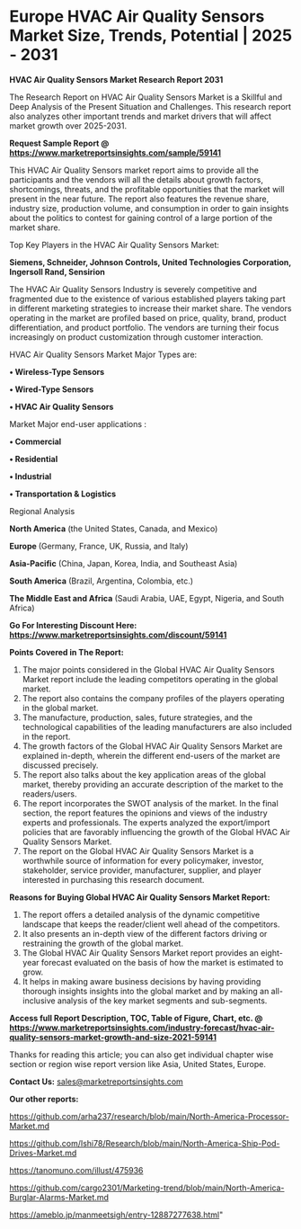  # Europe HVAC Air Quality Sensors Market Size, Trends, Potential | 2025 - 2031

<strong>HVAC Air Quality Sensors Market Research Report 2031</strong>

The Research Report on HVAC Air Quality Sensors Market is a Skillful and Deep Analysis of the Present Situation and Challenges. This research report also analyzes other important trends and market drivers that will affect market growth over 2025-2031.

<strong>Request Sample Report @ <a href=https://www.marketreportsinsights.com/sample/59141>https://www.marketreportsinsights.com/sample/59141</a></strong>

This HVAC Air Quality Sensors market report aims to provide all the participants and the vendors will all the details about growth factors, shortcomings, threats, and the profitable opportunities that the market will present in the near future. The report also features the revenue share, industry size, production volume, and consumption in order to gain insights about the politics to contest for gaining control of a large portion of the market share.

Top Key Players in the HVAC Air Quality Sensors Market:

<strong>Siemens, Schneider, Johnson Controls, United Technologies Corporation, Ingersoll Rand, Sensirion</strong>

The HVAC Air Quality Sensors Industry is severely competitive and fragmented due to the existence of various established players taking part in different marketing strategies to increase their market share. The vendors operating in the market are profiled based on price, quality, brand, product differentiation, and product portfolio. The vendors are turning their focus increasingly on product customization through customer interaction.

HVAC Air Quality Sensors Market Major Types are:

<strong>• Wireless-Type Sensors

• Wired-Type Sensors

• HVAC Air Quality Sensors</strong>

Market Major end-user applications :

<strong>• Commercial

• Residential

• Industrial

• Transportation & Logistics</strong>

Regional Analysis

</u><strong><b>North America</b></strong> (the United States, Canada, and Mexico)

<strong><b>Europe </b></strong>(Germany, France, UK, Russia, and Italy)

<strong><b>Asia-Pacific</b></strong> (China, Japan, Korea, India, and Southeast Asia)

<strong><b>South America</b></strong> (Brazil, Argentina, Colombia, etc.)

<strong><b>The Middle East and Africa</b></strong> (Saudi Arabia, UAE, Egypt, Nigeria, and South Africa)

<strong>Go For Interesting Discount Here: <a href=https://www.marketreportsinsights.com/discount/59141>https://www.marketreportsinsights.com/discount/59141</a></strong>

<strong>Points Covered in The Report:</strong>
<ol>
  <li>The major points considered in the Global HVAC Air Quality Sensors Market report include the leading competitors operating in the global market.</li>
  <li>The report also contains the company profiles of the players operating in the global market.</li>
  <li>The manufacture, production, sales, future strategies, and the technological capabilities of the leading manufacturers are also included in the report.</li>
  <li>The growth factors of the Global HVAC Air Quality Sensors Market are explained in-depth, wherein the different end-users of the market are discussed precisely.</li>
  <li>The report also talks about the key application areas of the global market, thereby providing an accurate description of the market to the readers/users.</li>
  <li>The report incorporates the SWOT analysis of the market. In the final section, the report features the opinions and views of the industry experts and professionals. The experts analyzed the export/import policies that are favorably influencing the growth of the Global HVAC Air Quality Sensors Market.</li>
  <li>The report on the Global HVAC Air Quality Sensors Market is a worthwhile source of information for every policymaker, investor, stakeholder, service provider, manufacturer, supplier, and player interested in purchasing this research document.</li>
</ol>
<strong>Reasons for Buying Global HVAC Air Quality Sensors Market Report:</strong>

<ol>
  <li>The report offers a detailed analysis of the dynamic competitive landscape that keeps the reader/client well ahead of the competitors.</li>
  <li>It also presents an in-depth view of the different factors driving or restraining the growth of the global market.</li>
  <li>The Global HVAC Air Quality Sensors Market report provides an eight-year forecast evaluated on the basis of how the market is estimated to grow.</li>
  <li>It helps in making aware business decisions by having providing thorough insights insights into the global market and by making an all-inclusive analysis of the key market segments and sub-segments.</li>
</ol>
<strong>Access full Report Description, TOC, Table of Figure, Chart, etc. @ <a href=https://www.marketreportsinsights.com/industry-forecast/hvac-air-quality-sensors-market-growth-and-size-2021-59141>https://www.marketreportsinsights.com/industry-forecast/hvac-air-quality-sensors-market-growth-and-size-2021-59141</a></strong>


Thanks for reading this article; you can also get individual chapter wise section or region wise report version like Asia, United States, Europe.

<strong>Contact Us:</strong>
sales@marketreportsinsights.com

<strong>Our other reports:</strong>

<a href=https://github.com/arha237/research/blob/main/North-America-Processor-Market.md>https://github.com/arha237/research/blob/main/North-America-Processor-Market.md</a>

<a href=https://github.com/Ishi78/Research/blob/main/North-America-Ship-Pod-Drives-Market.md>https://github.com/Ishi78/Research/blob/main/North-America-Ship-Pod-Drives-Market.md</a>

<a href=https://tanomuno.com/illust/475936>https://tanomuno.com/illust/475936</a>

<a href=https://github.com/cargo2301/Marketing-trend/blob/main/North-America-Burglar-Alarms-Market.md>https://github.com/cargo2301/Marketing-trend/blob/main/North-America-Burglar-Alarms-Market.md</a>

<a href=https://ameblo.jp/manmeetsigh/entry-12887277638.html>https://ameblo.jp/manmeetsigh/entry-12887277638.html</a>"
